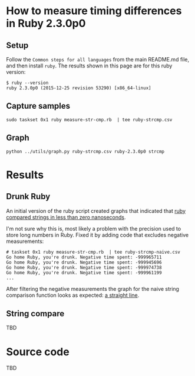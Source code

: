 # How to measure timing differences in Ruby 2.3.0p0

## Setup

Follow the `Common steps for all languages` from the main README.md file,
and then install `ruby`. The results shown in this page are for this
ruby version:

``` console
$ ruby --version
ruby 2.3.0p0 (2015-12-25 revision 53290) [x86_64-linux]
```

## Capture samples

```
sudo taskset 0x1 ruby measure-str-cmp.rb  | tee ruby-strcmp.csv
```

## Graph

```
python ../utils/graph.py ruby-strcmp.csv ruby-2.3.0p0 strcmp
```

# Results
 
## Drunk Ruby

An initial version of the ruby script created graphs that indicated that
[ruby compared strings in less than zero nanoseconds](https://plot.ly/~andres.riancho/107.embed).

I'm not sure why this is, most likely a problem with the precision used
to store long numbers in Ruby. Fixed it by adding code that excludes
negative measurements:

```console
# taskset 0x1 ruby measure-str-cmp.rb  | tee ruby-strcmp-naive.csv
Go home Ruby, you're drunk. Negative time spent: -999965711
Go home Ruby, you're drunk. Negative time spent: -999945696
Go home Ruby, you're drunk. Negative time spent: -999974738
Go home Ruby, you're drunk. Negative time spent: -999961199
...
```

After filtering the negative measurements the graph for the naive string
comparison function looks as expected: [a straight line](https://plot.ly/~andres.riancho/111.embed).

## String compare

TBD

# Source code

TBD